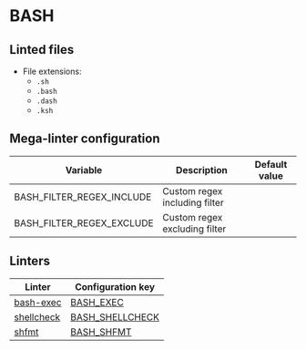 <!-- markdownlint-disable MD033 MD041 -->
<!-- Generated by .automation/build.py, please do not update manually -->
# BASH

## Linted files

- File extensions:
  - `.sh`
  - `.bash`
  - `.dash`
  - `.ksh`

## Mega-linter configuration

| Variable | Description | Default value |
| ----------------- | -------------- | -------------- |
| BASH_FILTER_REGEX_INCLUDE | Custom regex including filter |  |
| BASH_FILTER_REGEX_EXCLUDE | Custom regex excluding filter |  |

## Linters

| Linter | Configuration key |
| ------ | ----------------- |
| [bash-exec](https://github.com/nvuillam/mega-linter/tree/master/docs/descriptors/bash_bash_exec.md#readme) | [BASH_EXEC](https://github.com/nvuillam/mega-linter/tree/master/docs/descriptors/bash_bash_exec.md#readme) |
| [shellcheck](https://github.com/nvuillam/mega-linter/tree/master/docs/descriptors/bash_shellcheck.md#readme) | [BASH_SHELLCHECK](https://github.com/nvuillam/mega-linter/tree/master/docs/descriptors/bash_shellcheck.md#readme) |
| [shfmt](https://github.com/nvuillam/mega-linter/tree/master/docs/descriptors/bash_shfmt.md#readme) | [BASH_SHFMT](https://github.com/nvuillam/mega-linter/tree/master/docs/descriptors/bash_shfmt.md#readme) |
